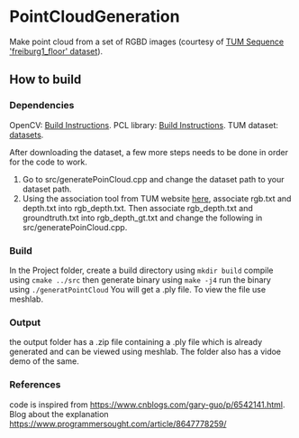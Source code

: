 # PointCloudGeneration
Make point cloud from a set of RGBD images (courtesy of [TUM Sequence 'freiburg1_floor' dataset](https://vision.in.tum.de/data/datasets/rgbd-dataset/download)).

## How to build 
### Dependencies
OpenCV: [Build Instructions](https://docs.opencv.org/master/df/d65/tutorial_table_of_content_introduction.html).
PCL library: [Build Instructions](https://pcl.readthedocs.io/projects/tutorials/en/latest/compiling_pcl_posix.html#compiling-pcl-posix).
TUM dataset: [datasets](https://vision.in.tum.de/data/datasets/rgbd-dataset/download).

After downloading the dataset, a few more steps needs to be done in order for the code to work.
1. Go to src/generatePoinCloud.cpp and change the dataset path to your dataset path.
2. Using the association tool from TUM website [here](https://vision.in.tum.de/data/datasets/rgbd-dataset/tools), associate rgb.txt and depth.txt into rgb_depth.txt. Then associate rgb_depth.txt and groundtruth.txt into rgb_depth_gt.txt and change the following in src/generatePoinCloud.cpp.

### Build
In the Project folder, create a build directory using ```mkdir build```
compile using ```cmake ../src```
then generate binary using ```make -j4```
run the binary using ```./generatPointCloud```
You will get a .ply file. To view the file use meshlab.


### Output
the output folder has a .zip file containing a .ply file which is already generated and can be viewed using meshlab. The folder also has a vidoe demo of the same.


### References
code is inspired from https://www.cnblogs.com/gary-guo/p/6542141.html.
Blog about the explanation https://www.programmersought.com/article/8647778259/

